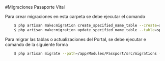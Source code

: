 #Migraciones Pasaporte Vital

Para crear migraciones en esta carpeta se debe ejecutar el comando

```sh
    $ php artisan make:migration create_specified_name_table --create=specified_name  --path=/app/Modules/Passport/src/migrations
    $ php artisan make:migration update_specified_name_table --table=specified_name  --path=/app/Modules/Passport/src/migrations
```

Para migrar las tablas o actualizaciones del Portal, se debe ejecutar e comando de la siguiente forma

```sh
    $ php artisan migrate --path=/app/Modules/Passport/src/migrations --database=mysql_passport
```
